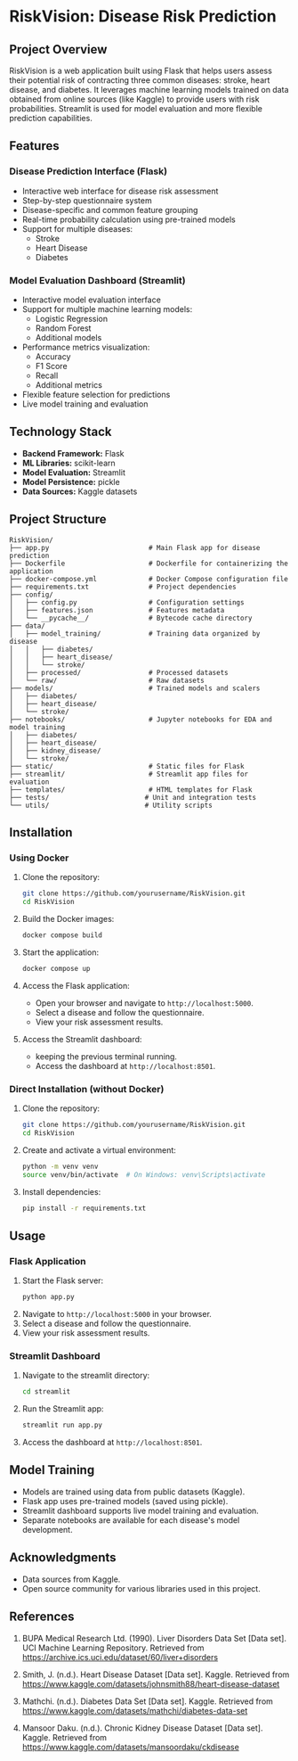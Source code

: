 # RiskVision: Disease Risk Prediction

## Project Overview

RiskVision is a web application built using Flask that helps users assess their potential risk of contracting three common diseases: stroke, heart disease, and diabetes. It leverages machine learning models trained on data obtained from online sources (like Kaggle) to provide users with risk probabilities. Streamlit is used for model evaluation and more flexible prediction capabilities.

## Features

### Disease Prediction Interface (Flask)
- Interactive web interface for disease risk assessment
- Step-by-step questionnaire system
- Disease-specific and common feature grouping
- Real-time probability calculation using pre-trained models
- Support for multiple diseases:
  - Stroke
  - Heart Disease
  - Diabetes

### Model Evaluation Dashboard (Streamlit)
- Interactive model evaluation interface
- Support for multiple machine learning models:
  - Logistic Regression
  - Random Forest
  - Additional models
- Performance metrics visualization:
  - Accuracy
  - F1 Score
  - Recall
  - Additional metrics
- Flexible feature selection for predictions
- Live model training and evaluation

## Technology Stack

- **Backend Framework:** Flask
- **ML Libraries:** scikit-learn
- **Model Evaluation:** Streamlit
- **Model Persistence:** pickle
- **Data Sources:** Kaggle datasets


## Project Structure

```
RiskVision/
├── app.py                         # Main Flask app for disease prediction
├── Dockerfile                     # Dockerfile for containerizing the application
├── docker-compose.yml             # Docker Compose configuration file
├── requirements.txt               # Project dependencies
├── config/
│   ├── config.py                  # Configuration settings
│   ├── features.json              # Features metadata
│   └── __pycache__/               # Bytecode cache directory
├── data/
│   ├── model_training/            # Training data organized by disease
│   │   ├── diabetes/
│   │   ├── heart_disease/
│   │   └── stroke/
│   ├── processed/                 # Processed datasets
│   └── raw/                       # Raw datasets
├── models/                        # Trained models and scalers
│   ├── diabetes/
│   ├── heart_disease/
│   └── stroke/
├── notebooks/                     # Jupyter notebooks for EDA and model training
│   ├── diabetes/
│   ├── heart_disease/
│   ├── kidney_disease/
│   └── stroke/
├── static/                        # Static files for Flask
├── streamlit/                     # Streamlit app files for evaluation
├── templates/                     # HTML templates for Flask
├── tests/                        # Unit and integration tests
└── utils/                        # Utility scripts
```

## Installation

### Using Docker
1. Clone the repository:
   ```bash
   git clone https://github.com/yourusername/RiskVision.git
   cd RiskVision
   ```

2. Build the Docker images:
   ```bash
   docker compose build
   ```

3. Start the application:
   ```bash
   docker compose up
   ```

4. Access the Flask application:
   - Open your browser and navigate to `http://localhost:5000`.
   - Select a disease and follow the questionnaire.
   - View your risk assessment results.

5. Access the Streamlit dashboard:
   - keeping the previous terminal running.
   - Access the dashboard at `http://localhost:8501`.

### Direct Installation (without Docker)
1. Clone the repository:
   ```bash
   git clone https://github.com/yourusername/RiskVision.git
   cd RiskVision
   ```

2. Create and activate a virtual environment:
   ```bash
   python -m venv venv
   source venv/bin/activate  # On Windows: venv\Scripts\activate
   ```

3. Install dependencies:
   ```bash
   pip install -r requirements.txt
   ```

## Usage

### Flask Application
1. Start the Flask server:
   ```bash
   python app.py
   ```
2. Navigate to `http://localhost:5000` in your browser.
3. Select a disease and follow the questionnaire.
4. View your risk assessment results.

### Streamlit Dashboard
1. Navigate to the streamlit directory:
   ```bash
   cd streamlit
   ```
2. Run the Streamlit app:
   ```bash
   streamlit run app.py
   ```
3. Access the dashboard at `http://localhost:8501`.

## Model Training

- Models are trained using data from public datasets (Kaggle).
- Flask app uses pre-trained models (saved using pickle).
- Streamlit dashboard supports live model training and evaluation.
- Separate notebooks are available for each disease's model development.

## Acknowledgments

- Data sources from Kaggle.
- Open source community for various libraries used in this project.

## References
1. BUPA Medical Research Ltd. (1990). Liver Disorders Data Set [Data set]. UCI Machine Learning Repository. Retrieved from https://archive.ics.uci.edu/dataset/60/liver+disorders

2. Smith, J. (n.d.). Heart Disease Dataset [Data set]. Kaggle. Retrieved from https://www.kaggle.com/datasets/johnsmith88/heart-disease-dataset

3. Mathchi. (n.d.). Diabetes Data Set [Data set]. Kaggle. Retrieved from https://www.kaggle.com/datasets/mathchi/diabetes-data-set

4. Mansoor Daku. (n.d.). Chronic Kidney Disease Dataset [Data set]. Kaggle. Retrieved from https://www.kaggle.com/datasets/mansoordaku/ckdisease
